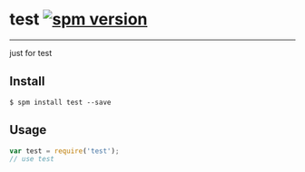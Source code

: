# test [![spm version](http://spmjs.io/badge/test)](http://spmjs.io/package/test)

---

just for test

## Install

```
$ spm install test --save
```

## Usage

```js
var test = require('test');
// use test
```

